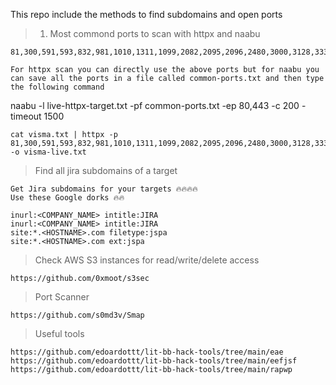 This repo include the methods to find subdomains and open ports

> 1. Most commond ports to scan with httpx and naabu
```
81,300,591,593,832,981,1010,1311,1099,2082,2095,2096,2480,3000,3128,3333,4243,4567,4711,4712,4993,5000,5104,5108,5280,5281,5601,5800,6543,7000,7001,7396,7474,8000,8001,8008,8014,8042,8060,8069,8080,8081,8083,8088,8090,8091,8095,8118,8123,8172,8181,8222,8243,8280,8281,8333,8337,8443,8500,8834,8880,8888,8983,9000,9001,9043,9060,9080,9090,9091,9200,9443,9502,9800,9981,10000,10250,11371,12443,15672,16080,17778,18091,18092,20720,32000,55440,55672
```
```
For httpx scan you can directly use the above ports but for naabu you can save all the ports in a file called common-ports.txt and then type the following command
```
naabu -l live-httpx-target.txt -pf common-ports.txt -ep 80,443 -c 200 -timeout 1500
```
cat visma.txt | httpx -p 81,300,591,593,832,981,1010,1311,1099,2082,2095,2096,2480,3000,3128,3333,4243,4567,4711,4712,4993,5000,5104,5108,5280,5281,5601,5800,6543,7000,7001,7396,7474,8000,8001,8008,8014,8042,8060,8069,8080,8081,8083,8088,8090,8091,8095,8118,8123,8172,8181,8222,8243,8280,8281,8333,8337,8443,8500,8834,8880,8888,8983,9000,9001,9043,9060,9080,9090,9091,9200,9443,9502,9800,9981,10000,10250,11371,12443,15672,16080,17778,18091,18092,20720,32000,55440,55672,80,443 -o visma-live.txt
```
> Find all jira subdomains of a target
```
Get Jira subdomains for your targets 🔥🔥🔥🔥
Use these Google dorks 🔥🔥

inurl:<COMPANY_NAME> intitle:JIRA
inurl:<COMPANY_NAME> intitle:JIRA
site:*.<HOSTNAME>.com filetype:jspa
site:*.<HOSTNAME>.com ext:jspa
```
> Check AWS S3 instances for read/write/delete access
```
https://github.com/0xmoot/s3sec
```
> Port Scanner
```
https://github.com/s0md3v/Smap
```
> Useful tools
```
https://github.com/edoardottt/lit-bb-hack-tools/tree/main/eae
https://github.com/edoardottt/lit-bb-hack-tools/tree/main/eefjsf
https://github.com/edoardottt/lit-bb-hack-tools/tree/main/rapwp
```
